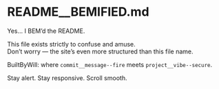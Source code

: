 # README__BEMIFIED.md

Yes... I BEM’d the README.

This file exists strictly to confuse and amuse.  
Don’t worry — the site’s even more structured than this file name.

BuiltByWill: where `commit__message--fire` meets `project__vibe--secure`.

Stay alert. Stay responsive. Scroll smooth.  
